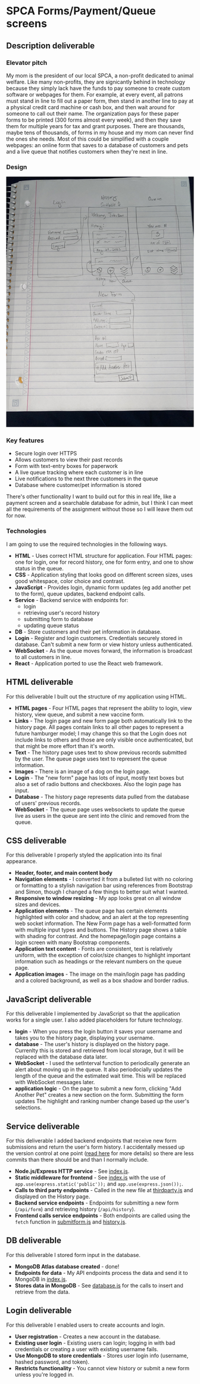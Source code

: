 # SPCA Forms/Payment/Queue screens

## Description deliverable

### Elevator pitch

My mom is the president of our local SPCA, a non-profit dedicated to animal welfare. Like many non-profits, they are signicantly behind in technology because they simply lack have the funds to pay someone to create custom software or webpages for them. For example, at every event, all patrons must stand in line to fill out a paper form, then stand in another line to pay at a physical credit card machine or cash box, and then wait around for someone to call out their name. The organization pays for these paper forms to be printed (300 forms almost every week), and then they save them for multiple years for tax and grant purposes. There are thousands, maybe tens of thousands, of forms in my house and my mom can never find the ones she needs. Most of this could be simplified with a couple webpages: an online form that saves to a database of customers and pets and a live queue that notifies customers when they're next in line. 

### Design

![Mock](public/img/IMG_5879.jpg)

### Key features

- Secure login over HTTPS
- Allows customers to view their past records
- Form with text-entry boxes for paperwork
- A live queue tracking where each customer is in line
- Live notifications to the next three customers in the queue
- Database where customer/pet information is stored

There's other functionality I want to build out for this in real life, like a payment screen and a searchable database for admin, but I think I can meet all the requirements of the assignment without those so I will leave them out for now.


### Technologies

I am going to use the required technologies in the following ways.

- **HTML** - Uses correct HTML structure for application. Four HTML pages: one for login, one for record history, one for form entry, and one to show status in the queue.
- **CSS** - Application styling that looks good on different screen sizes, uses good whitespace, color choice and contrast.
- **JavaScript** - Provides login, dynamic form updates (eg add another pet to the form), queue updates, backend endpoint calls.
- **Service** - Backend service with endpoints for:
  - login
  - retrieving user's record history
  - submitting form to database
  - updating queue status
- **DB** - Store customers and their pet information in database.
- **Login** - Register and login customers. Credentials securely stored in database. Can't submit a new form or view history unless authenticated.
- **WebSocket** - As the queue moves forward, the information is broadcast to all customers in line.
- **React** - Application ported to use the React web framework.

## HTML deliverable

For this deliverable I built out the structure of my application using HTML.

- **HTML pages** - Four HTML pages that represent the ability to login, view history, view queue, and submit a new vaccine form.
- **Links** - The login page and new form page both automatically link to the history page. All pages contain links to all other pages to represent a future hamburger model; I may change this so that the Login does not include links to others and those are only visible once authenticated, but that might be more effort than it's worth.
- **Text** - The history page uses text to show previous records submitted by the user. The queue page uses text to represent the queue information.
- **Images** - There is an image of a dog on the login page.
- **Login** - The "new form" page has lots of input, mostly text boxes but also a set of radio buttons and checkboxes. Also the login page has input.
- **Database** - The history page represents data pulled from the database of users' previous records.
- **WebSocket** - The queue page uses websockets to update the queue live as users in the queue are sent into the clinic and removed from the queue.

## CSS deliverable

For this deliverable I properly styled the application into its final appearance.

- **Header, footer, and main content body**
- **Navigation elements** - I converted it from a bulleted list with no coloring or formatting to a stylish navigation bar using references from Bootstrap and Simon, though I changed a few things to better suit what I wanted.
- **Responsive to window resizing** - My app looks great on all window sizes and devices.
- **Application elements** - The queue page has certain elements highlighted with color and shadow, and an alert at the top representing web socket information. The New Form page has a well-formatted form with multiple input types and buttons. The History page shows a table with shading for contrast. And the homepage/login page contains a login screen with many Bootstrap components.
- **Application text content** - Fonts are consistent, text is relatively uniform, with the exception of color/size changes to highlight important information such as headings or the relevant numbers on the queue page.
- **Application images** - The image on the main/login page has padding and a colored background, as well as a box shadow and border radius.

## JavaScript deliverable

For this deliverable I implemented by JavaScript so that the application works for a single user. I also added placeholders for future technology.

- **login** - When you press the login button it saves your username and takes you to the history page, displaying your username.
- **database** - The user's history is displayed on the history page. Currenlty this is stored and retrieved from local storage, but it will be replaced with the database data later.
- **WebSocket** - I used the setInterval function to periodically generate an alert about moving up in the queue. It also periodocially updates the length of the queue and the estimated wait time. This will be replaced with WebSocket messages later.
- **application logic** - On the page to submit a new form, clicking "Add Another Pet" creates a new section on the form. Submitting the form updates The highlight and ranking number change based up the user's selections.

## Service deliverable

For this deliverable I added backend endpoints that receive new form submissions and return the user's form history. I accidentally messed up the version control at one point ([read here](https://github.com/optimisms/startup/pull/1) for more details) so there are less commits than there should be and than I normally include.

- **Node.js/Express HTTP service** - See [index.js](index.js).
- **Static middleware for frontend** - See [index.js](index.js) with the use of `app.use(express.static('public'));` and `app.use(express.json());`.
- **Calls to third party endpoints** - Called in the new file at [thirdparty.js](public/js/thirdparty.js) and displayed on the History page.
- **Backend service endpoints** - Endpoints for submitting a new form (`/api/form`) and retrieving history (`/api/history`). 
- **Frontend calls service endpoints** - Both endpoints are called using the `fetch` function in [submitform.js](public/js/submitform.js) and [history.js](public/js/history.js).

## DB deliverable

For this deliverable I stored form input in the database.

- **MongoDB Atlas database created** - done!
- **Endpoints for data** - My API endpoints process the data and send it to MongoDB in [index.js](index.js).
- **Stores data in MongoDB** - See [database.js](database.js) for the calls to insert and retrieve from the data.

## Login deliverable

For this deliverable I enabled users to create accounts and login. 

- **User registration** - Creates a new account in the database.
- **Existing user login** - Existing users can login; logging in with bad credentials or creating a user with existing username fails.
- **Use MongoDB to store credentials** - Stores user login info (username, hashed password, and token).
- **Restricts functionality** - You cannot view history or submit a new form unless you're logged in.
